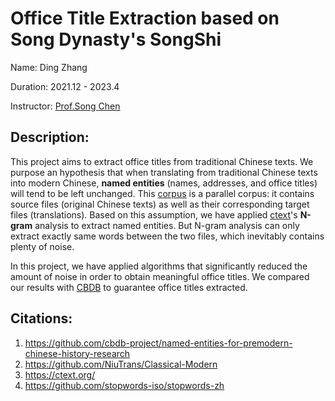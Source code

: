 # Office Title Extraction based on Song Dynasty's SongShi

Name: Ding Zhang

Duration: 2021.12 - 2023.4

Instructor: [Prof.Song Chen](https://www.bucknell.edu/fac-staff/song-chen)

## Description:

This project aims to extract office titles from traditional Chinese texts. 
We purpose an hypothesis that when translating from traditional Chinese texts into modern Chinese, **named entities** (names, addresses, and office titles) will tend to be left unchanged. This [corpus](https://github.com/NiuTrans/Classical-Modern) is a parallel corpus: it contains source files (original Chinese texts) as well as their corresponding target files (translations). Based on this assumption, we have applied [ctext](https://ctext.org/)'s **N-gram** analysis to extract named entities. But N-gram analysis can only extract exactly same words between the two files, which inevitably contains plenty of noise. 

In this project, we have applied algorithms that significantly reduced the amount of noise in order to obtain meaningful office titles. We compared our results with [CBDB](https://github.com/cbdb-project/named-entities-for-premodern-chinese-history-research) to guarantee office titles extracted. 

## Citations:

1. https://github.com/cbdb-project/named-entities-for-premodern-chinese-history-research
2. https://github.com/NiuTrans/Classical-Modern
3. https://ctext.org/
4. https://github.com/stopwords-iso/stopwords-zh

